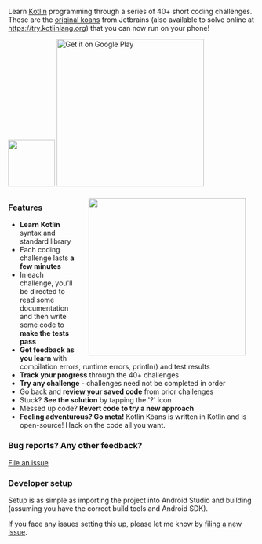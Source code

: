 Learn [Kotlin][kotlin] programming through a series of 40+ short coding challenges. These are the [original koans](https://github.com/Kotlin/kotlin-koans) from Jetbrains (also available to solve online at https://try.kotlinlang.org) that you can now run on your phone!

<p>
    <a href='https://play.google.com/store/apps/details?id=me.vickychijwani.kotlinkoans&utm_source=github&utm_campaign=badge&pcampaignid=MKT-Other-global-all-co-prtnr-py-PartBadge-Mar2515-1'><img src='http://i.imgur.com/LPgOQzB.png' width='95px' vspace='10' /></a>
    <a href='https://play.google.com/store/apps/details?id=me.vickychijwani.kotlinkoans&utm_source=github&utm_campaign=badge&pcampaignid=MKT-Other-global-all-co-prtnr-py-PartBadge-Mar2515-1'><img alt='Get it on Google Play' src='https://play.google.com/intl/en_us/badges/images/generic/en_badge_web_generic.png' width='300px' /></a>
</p>

<img src="http://i.imgur.com/UTmcU39.gif" width="320" align="right" hspace="20">

### Features

- **Learn Kotlin** syntax and standard library
- Each coding challenge lasts **a few minutes**
- In each challenge, you'll be directed to read some documentation and then write some code to **make the tests pass**
- **Get feedback as you learn** with compilation errors, runtime errors, println() and test results
- **Track your progress** through the 40+ challenges
- **Try any challenge** - challenges need not be completed in order
- Go back and **review your saved code** from prior challenges
- Stuck? **See the solution** by tapping the '?' icon
- Messed up code? **Revert code to try a new approach**
- **Feeling adventurous? Go meta!** Kotlin Kōans is written in Kotlin and is open-source! Hack on the code all you want.


### Bug reports? Any other feedback?

[File an issue](/issues)


### Developer setup

Setup is as simple as importing the project into Android Studio and building (assuming you have the correct build tools and Android SDK).

If you face any issues setting this up, please let me know by [filing a new issue](/issues/new).


[kotlin]: https://kotlinlang.org/
[playstore]: https://play.google.com/store/apps/details?id=me.vickychijwani.kotlinkoans
